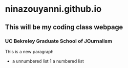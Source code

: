 # ninazouyanni.github.io
## This will be my coding class webpage
### UC Bekreley Graduate School of JOurnalism

This is a new paragraph

* a unnumbered list
1 a numbered list
